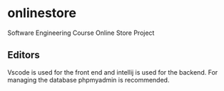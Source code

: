 # onlinestore
Software Engineering Course Online Store Project

## Editors

Vscode is used for the front end and intellij is used for the backend. For managing the database phpmyadmin is recommended.
